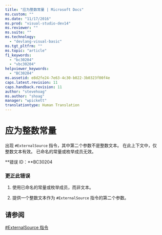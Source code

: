```yaml
---
title: "应为整数常量 | Microsoft Docs"
ms.custom: ""
ms.date: "11/17/2016"
ms.prod: "visual-studio-dev14"
ms.reviewer: ""
ms.suite: ""
ms.technology: 
  - "devlang-visual-basic"
ms.tgt_pltfrm: ""
ms.topic: "article"
f1_keywords: 
  - "bc30204"
  - "vbc30204"
helpviewer_keywords: 
  - "BC30204"
ms.assetid: e8d2fe24-7e63-4c30-b022-3b0323f00f4e
caps.latest.revision: 11
caps.handback.revision: 11
author: "stevehoag"
ms.author: "shoag"
manager: "wpickett"
translationtype: Human Translation
---
```

# 应为整数常量
出现 `#ExternalSource` 指令，其中第二个参数不是整数文本。 在此上下文中，仅整数文本有效。 已命名的常量或枚举成员无效。  
  
 **错误 ID：**BC30204  
  
### 更正此错误  
  
1.  使用已命名的常量或枚举成员，而非文本。  
  
2.  提供一个整数文本作为 `#ExternalSource` 指令的第二个参数。  
  
## 请参阅  
 [\#ExternalSource 指令](../../visual-basic/language-reference/directives/externalsource-directive.md)